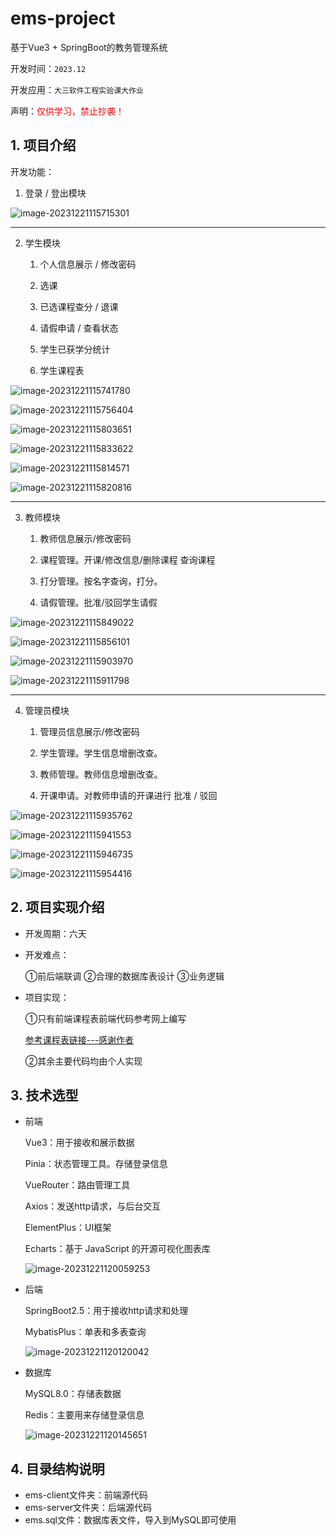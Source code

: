 # ems-project
基于Vue3 + SpringBoot的教务管理系统

开发时间：`2023.12`

开发应用：`大三软件工程实验课大作业`

声明：<font color="red">仅供学习，禁止抄袭！</font>

## 1. 项目介绍

开发功能：

1. 登录 / 登出模块

![image-20231221115715301](.\README.assets\image-20231221115715301.png)

---

2. 学生模块

   1. 个人信息展示 / 修改密码

   2. 选课

   3. 已选课程查分 / 退课

   4. 请假申请 / 查看状态

   5. 学生已获学分统计

   6. 学生课程表

![image-20231221115741780](.\README.assets\image-20231221115741780.png)

![image-20231221115756404](.\README.assets\image-20231221115756404.png)

![image-20231221115803651](.\README.assets\image-20231221115803651.png)

![image-20231221115833622](.\README.assets\image-20231221115833622.png)

![image-20231221115814571](.\README.assets\image-20231221115814571.png)

![image-20231221115820816](.\README.assets\image-20231221115820816.png)

---

3. 教师模块

   1. 教师信息展示/修改密码

   2. 课程管理。开课/修改信息/删除课程
            查询课程

   3. 打分管理。按名字查询，打分。
   4. 请假管理。批准/驳回学生请假

![image-20231221115849022](.\README.assets\image-20231221115849022.png)

![image-20231221115856101](.\README.assets\image-20231221115856101.png)

![image-20231221115903970](.\README.assets\image-20231221115903970.png)

![image-20231221115911798](.\README.assets\image-20231221115911798.png)

---

4. 管理员模块

   1. 管理员信息展示/修改密码

   2. 学生管理。学生信息增删改查。

   3. 教师管理。教师信息增删改查。
   4. 开课申请。对教师申请的开课进行
          批准 / 驳回

![image-20231221115935762](.\README.assets\image-20231221115935762.png)

![image-20231221115941553](.\README.assets\image-20231221115941553.png)

![image-20231221115946735](.\README.assets\image-20231221115946735.png)

![image-20231221115954416](.\README.assets\image-20231221115954416.png)



## 2. 项目实现介绍

* 开发周期：六天

* 开发难点：

   ①前后端联调
   ②合理的数据库表设计
   ③业务逻辑

* 项目实现：

   ①只有前端课程表前端代码参考网上编写

  [参考课程表链接---感谢作者](https://blog.csdn.net/qq_35163460/article/details/128451842)

   ②其余主要代码均由个人实现



## 3. 技术选型

* 前端

   Vue3：用于接收和展示数据

   Pinia：状态管理工具。存储登录信息

   VueRouter：路由管理工具

   Axios：发送http请求，与后台交互

   ElementPlus：UI框架

   Echarts：基于 JavaScript 的开源可视化图表库

  ![image-20231221120059253](.\README.assets\image-20231221120059253.png)

* 后端

   SpringBoot2.5：用于接收http请求和处理

   MybatisPlus：单表和多表查询

  ![image-20231221120120042](.\README.assets\image-20231221120120042.png)

* 数据库

  MySQL8.0：存储表数据

  Redis：主要用来存储登录信息

  ![image-20231221120145651](.\README.assets\image-20231221120145651.png)

## 4. 目录结构说明

* ems-client文件夹：前端源代码
* ems-server文件夹：后端源代码
* ems.sql文件：数据库表文件，导入到MySQL即可使用
